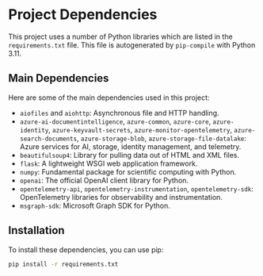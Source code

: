 # Project Dependencies

This project uses a number of Python libraries which are listed in the `requirements.txt` file. This file is autogenerated by `pip-compile` with Python 3.11.

## Main Dependencies

Here are some of the main dependencies used in this project:

- `aiofiles` and `aiohttp`: Asynchronous file and HTTP handling.
- `azure-ai-documentintelligence`, `azure-common`, `azure-core`, `azure-identity`, `azure-keyvault-secrets`, `azure-monitor-opentelemetry`, `azure-search-documents`, `azure-storage-blob`, `azure-storage-file-datalake`: Azure services for AI, storage, identity management, and telemetry.
- `beautifulsoup4`: Library for pulling data out of HTML and XML files.
- `flask`: A lightweight WSGI web application framework.
- `numpy`: Fundamental package for scientific computing with Python.
- `openai`: The official OpenAI client library for Python.
- `opentelemetry-api`, `opentelemetry-instrumentation`, `opentelemetry-sdk`: OpenTelemetry libraries for observability and instrumentation.
- `msgraph-sdk`: Microsoft Graph SDK for Python.

## Installation

To install these dependencies, you can use pip:

```bash
pip install -r requirements.txt
